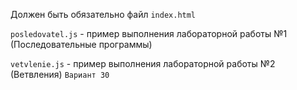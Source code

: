 Должен быть обязательно файл `index.html`

`posledovatel.js` - пример выполнения лабораторной работы №1 (Последовательные программы)

`vetvlenie.js` - пример выполнения лабораторной работы №2 (Ветвления) `Вариант 30`